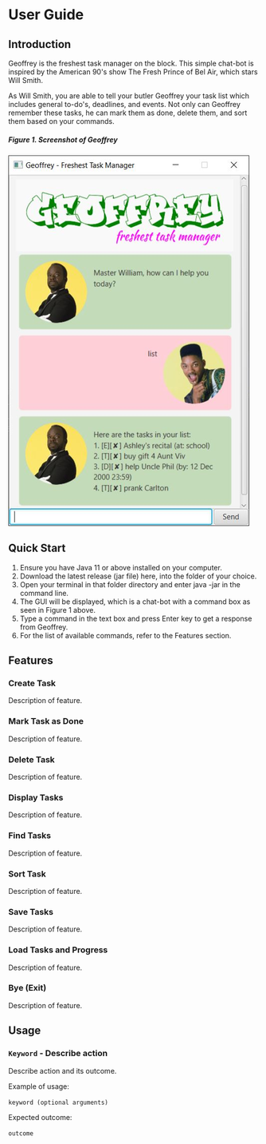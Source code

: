 # User Guide
## Introduction
Geoffrey is the freshest task manager on the block. This simple chat-bot is inspired by the American 90's show The Fresh Prince of Bel Air, which stars Will Smith.

As Will Smith, you are able to tell your butler Geoffrey your task list which includes general to-do's, deadlines, and events. Not only can Geoffrey remember these tasks, he can mark them as done, delete them, and sort them based on your commands.

##### Figure 1. Screenshot of Geoffrey
![Image of Yaktocat](Ui.png)

## Quick Start

1. Ensure you have Java 11 or above installed on your computer.
2. Download the latest release (jar file) here, into the folder of your choice.
3. Open your terminal in that folder directory and enter java -jar <path to jar file> in the command line.
4. The GUI will be displayed, which is a chat-bot with a command box as seen in Figure 1 above.
5. Type a command in the text box and press Enter key to get a response from Geoffrey.
6. For the list of available commands, refer to the Features section.

## Features
### Create Task
Description of feature.

### Mark Task as Done
Description of feature.

### Delete Task
Description of feature.

### Display Tasks
Description of feature.

### Find Tasks 
Description of feature.

### Sort Task
Description of feature.

### Save Tasks
Description of feature.

### Load Tasks and Progress 
Description of feature.

### Bye (Exit)
Description of feature.

## Usage

### `Keyword` - Describe action

Describe action and its outcome.

Example of usage: 

`keyword (optional arguments)`

Expected outcome:

`outcome`
